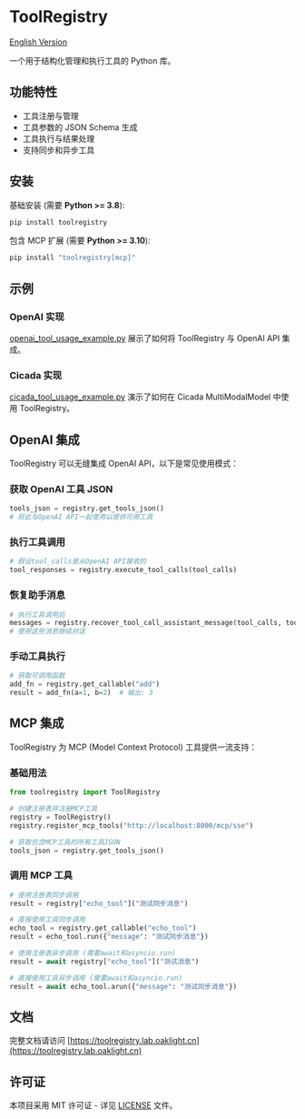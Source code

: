 # ToolRegistry

[English Version](README_en.md)

一个用于结构化管理和执行工具的 Python 库。

## 功能特性

- 工具注册与管理
- 工具参数的 JSON Schema 生成
- 工具执行与结果处理
- 支持同步和异步工具

## 安装

基础安装 (需要 **Python >= 3.8**):

```bash
pip install toolregistry
```

包含 MCP 扩展 (需要 **Python >= 3.10**):

```bash
pip install "toolregistry[mcp]"
```

## 示例

### OpenAI 实现

[openai_tool_usage_example.py](examples/openai_tool_usage_example.py) 展示了如何将 ToolRegistry 与 OpenAI API 集成。

### Cicada 实现

[cicada_tool_usage_example.py](examples/cicada_tool_usage_example.py) 演示了如何在 Cicada MultiModalModel 中使用 ToolRegistry。

## OpenAI 集成

ToolRegistry 可以无缝集成 OpenAI API，以下是常见使用模式：

### 获取 OpenAI 工具 JSON

```python
tools_json = registry.get_tools_json()
# 将此与OpenAI API一起使用以提供可用工具
```

### 执行工具调用

```python
# 假设tool_calls是从OpenAI API接收的
tool_responses = registry.execute_tool_calls(tool_calls)
```

### 恢复助手消息

```python
# 执行工具调用后
messages = registry.recover_tool_call_assistant_message(tool_calls, tool_responses)
# 使用这些消息继续对话
```

### 手动工具执行

```python
# 获取可调用函数
add_fn = registry.get_callable("add")
result = add_fn(a=1, b=2)  # 输出: 3
```

## MCP 集成

ToolRegistry 为 MCP (Model Context Protocol) 工具提供一流支持：

### 基础用法

```python
from toolregistry import ToolRegistry

# 创建注册表并注册MCP工具
registry = ToolRegistry()
registry.register_mcp_tools("http://localhost:8000/mcp/sse")

# 获取包含MCP工具的所有工具JSON
tools_json = registry.get_tools_json()
```

### 调用 MCP 工具

```python
# 使用注册表同步调用
result = registry["echo_tool"]("测试同步消息")

# 直接使用工具同步调用
echo_tool = registry.get_callable("echo_tool")
result = echo_tool.run({"message": "测试同步消息"})

# 使用注册表异步调用 (需要await和asyncio.run)
result = await registry["echo_tool"]("测试消息")

# 直接使用工具异步调用 (需要await和asyncio.run)
result = await echo_tool.arun({"message": "测试同步消息"})
```

## 文档

完整文档请访问 [https://toolregistry.lab.oaklight.cn](https://toolregistry.lab.oaklight.cn)

## 许可证

本项目采用 MIT 许可证 - 详见 [LICENSE](LICENSE) 文件。
